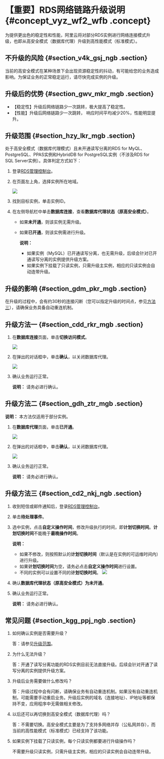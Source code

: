 # 【重要】RDS网络链路升级说明 {#concept_vyz_wf2_wfb .concept}

为提供更出色的稳定性和性能，阿里云将对部分RDS实例进行网络连接模式升级，也即从高安全模式（数据库代理）升级到高性能模式（标准模式）。

## 不升级的风险 {#section_v4k_gsj_ngb .section}

当前的高安全模式在某种场景下会出现资源稳定性的抖动，有可能给您的业务造成影响。为保证业务的正常稳定运行，请尽快完成实例的升级。

## 升级后的优势 {#section_gwv_mkr_mgb .section}

-   【稳定性】升级后网络链路少一次跳转，极大提高了稳定性。
-   【性能】升级后网络链路少一次跳转， 响应时间平均减少20%，性能明显提升。

## 升级范围 {#section_hzy_lkr_mgb .section}

处于高安全模式（数据库代理模式）且未开通读写分离的RDS for MyQL、PostgreSQL、PPAS实例和HybridDB for PostgreSQL实例（不涉及RDS for SQL Server实例）。具体判定方式如下：

1.  登录[RDS管理控制台](https://rds.console.aliyun.com/)。
2.  在页面左上角，选择实例所在地域。

    ![](http://static-aliyun-doc.oss-cn-hangzhou.aliyuncs.com/assets/img/64586/154814525137659_zh-CN.png)

3.  找到目标实例，单击实例ID。
4.  在左侧导航栏中单击**数据库连接**，查看**数据库代理状态（原高安全模式）**。
    -   如果**未开通**，则该实例无需升级。
    -   如果**已开通**，则该实例需进行升级。

        **说明：** 

        -   如果实例（MySQL）已开通读写分离，也无需升级，后续会针对已开通读写分离的实例提供升级方案。
        -   如果实例下挂载了只读实例，只需升级主实例，相应的只读实例会自动连带升级。

## 升级的影响 {#section_gdm_pkr_mgb .section}

在升级的过程中，会有约30秒的连接闪断（您可以指定升级的时间点，参见[方法三](#section_cd2_nkj_ngb)），请确保业务具备自动重连机制。

## 升级方法一 {#section_cdd_rkr_mgb .section}

1.  在**数据库连接**页面，单击**切换访问模式**。

    ![](http://static-aliyun-doc.oss-cn-hangzhou.aliyuncs.com/assets/img/64586/154814525137661_zh-CN.png)

2.  在弹出的对话框中，单击**确认**，以关闭数据库代理。

    ![](http://static-aliyun-doc.oss-cn-hangzhou.aliyuncs.com/assets/img/64586/154814525237662_zh-CN.png)

3.  确认业务运行正常。

    **说明：** 请务必进行确认。


## 升级方法二 {#section_gdh_ztr_mgb .section}

**说明：** 本方法仅适用于部分实例。

1.  在**数据库代理**页面，单击**已开通**。

    ![](http://static-aliyun-doc.oss-cn-hangzhou.aliyuncs.com/assets/img/64586/154814525237721_zh-CN.png)

2.  在弹出的对话框中，单击**确认**，以关闭数据库代理。

    ![](http://static-aliyun-doc.oss-cn-hangzhou.aliyuncs.com/assets/img/64586/154814525237662_zh-CN.png)

3.  确认业务运行正常。

    **说明：** 请务必进行确认。


## 升级方法三 {#section_cd2_nkj_ngb .section}

1.  收到短信或邮件通知后，登录[RDS管理控制台](https://rds.console.aliyun.com/)。
2.  单击**待处理事件**。
3.  选中实例，点击**自定义操作时间**，修改升级执行的时间，即**计划切换时间**。**计划切换时间**不能晚于**最晚操作时间**。

    **说明：** 

    -   如果不修改，则按照默认的**计划切换时间**（默认是在实例的可运维时间内）进行升级。
    -   如果**计划切换时间**为空，请务必点击**自定义操作时间**进行设置。
    -   不同的实例可以设置不同的**计划切换时间**。
    ![](http://static-aliyun-doc.oss-cn-hangzhou.aliyuncs.com/assets/img/64586/154814525237740_zh-CN.png)

4.  确认**数据库代理状态（原高安全模式）**为**未开通**。
5.  确认业务运行正常。

    **说明：** 请务必进行确认。


## 常见问题 {#section_kgg_ppj_ngb .section}

1.  如何确认实例是否需要升级？

    答：请参见[升级范围](#section_hzy_lkr_mgb)。

2.  为什么无法升级？

    答：开通了读写分离功能的RDS实例目前无法直接升级。后续会针对开通了读写分离的实例提供升级方案。

3.  升级后业务需要做什么修改吗？

    答：升级过程中会有闪断，请确保业务有自动重连机制。如果没有自动重连机制，可能需要手动重启业务。升级后实例的域名（连接地址）、IP地址等都保持不变，应用程序中无需做相关修改。

4.  以后还可以再切换到高安全模式（数据库代理）吗？

    答：不需要切换。高安全模式主要是为了支持多网络并存（公私网并存），而当前的高性能模式（标准模式）已经支持了该功能。

5.  如果实例下挂载了只读实例，每个只读实例都要进行升级操作吗？

    不需要升级只读实例，只需升级主实例，相应的只读实例会自动连带升级。


